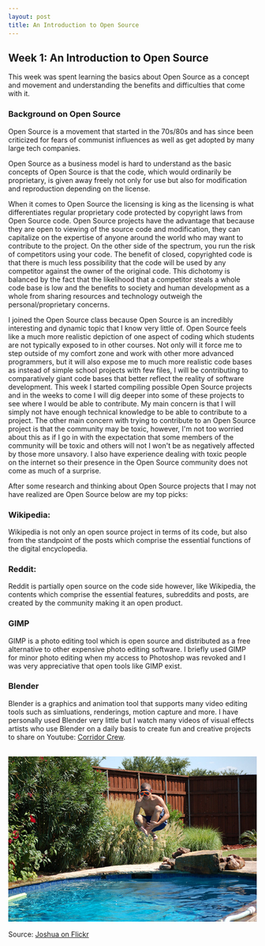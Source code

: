 ```yaml
---
layout: post
title: An Introduction to Open Source
---
```


## Week 1: An Introduction to Open Source

This week was spent learning the basics about Open Source as a concept and movement and understanding the benefits and difficulties that come with it.

### Background on Open Source
Open Source is a movement that started in the 70s/80s and has since been criticized for fears of communist influences as well as get adopted by many large tech companies.

Open Source as a business model is hard to understand as the basic concepts of Open Source is that the code, which would ordinarily be proprietary, is given away freely not only for use but also for modification and reproduction depending on the license.

When it comes to Open Source the licensing is king as the licensing is what differentiates regular proprietary code protected by copyright laws from Open Source code. Open Source projects have the advantage that because they are open to viewing of the source code and modification, they can capitalize on the expertise of anyone around the world who may want to contribute to the project. On the other side of the spectrum, you run the risk of competitors using your code. The benefit of closed, copyrighted code is that there is much less possibility that the code will be used by any competitor against the owner of the original code. This dichotomy is balanced by the fact that the likelihood that a competitor steals a whole code base is low and the benefits to society and human development as a whole from sharing resources and technology outweigh the personal/proprietary concerns.

I joined the Open Source class because Open Source is an incredibly interesting and dynamic topic that I know very little of. Open Source feels like a much more realistic depiction of one aspect of coding which students are not typically exposed to in other courses. Not only will it force me to step outside of my comfort zone and work with other more advanced programmers, but it will also expose me to much more realistic code bases as instead of simple school projects with few files, I will be contributing to comparatively giant code bases that better reflect the reality of software development.
This week I started compiling possible Open Source projects and in the weeks to come I will dig deeper into some of these projects to see where I would be able to contribute. My main concern is that I will simply not have enough technical knowledge to be able to contribute to a project. The other main concern with trying to contribute to an Open Source project is that the community may be toxic, however, I'm not too worried about this as if I go in with the expectation that some members of the community will be toxic and others will not I won't be as negatively affected by those more unsavory. I also have experience dealing with toxic people on the internet so their presence in the Open Source community does not come as much of a surprise.

After some research and thinking about Open Source projects that I may not have realized are Open Source below are my top picks:

### Wikipedia:
Wikipedia is not only an open source project in terms of its code, but also from the standpoint of the posts which comprise the essential functions of the digital encyclopedia.

### Reddit:
Reddit is partially open source on the code side however, like Wikipedia, the contents which comprise the essential features, subreddits and posts, are created by the community making it an open product.

### GIMP
GIMP is a photo editing tool which is open source and distributed as a free alternative to other expensive photo editing software. I briefly used GIMP for minor photo editing when my access to Photoshop was revoked and I was very appreciative that open tools like GIMP exist.

### Blender
Blender is a graphics and animation tool that supports many video editing tools such as simluations, renderings, motion capture and more. I have personally used Blender very little but I watch many videos of visual effects artists who use Blender on a daily basis to create fun and creative projects to share on Youtube: [Corridor Crew](https://www.youtube.com/channel/UCSpFnDQr88xCZ80N-X7t0nQ).
<br><br>

![cannonball](..\images\cannonball.png)

Source: [Joshua on Flickr](https://www.flickr.com/photos/7258427@N06/2708725981/in/photolist-58mVS6-7H6A37-8Th29K-77pzoy-9ueqTk-2mG6Dun-2cE7BqT-f75mbG-3yLPPs-7NNSfC-6RP7u1-2gSFHb1-8aLAKK-2jJdzVP-23PMq42-5BBVe-mXqhPC-4B3Rut-2jJ9aZX-9NGabs-9NEwpU-LrrLn7-bAvcGJ-dip6dN-5qdRef-23PMqci-9NH11D-9NKJWL-9NGBho-mXq3Uy-2jJcKSP-2jJ9aU6-JmLRbL-6hjEAd-2jJcKZ2-9NsCbe-VcFRV9-mXpQnj-aTjQDX-3eyP85-3f6f5k-6hJwc8-5u72XL-6hNFqd-Z22GQ8-vvsMT-6426JW-9uhuc3-9uesQg-Z22FgX)